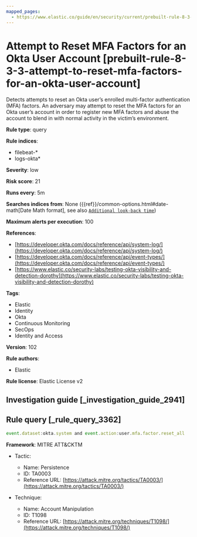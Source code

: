 ```yaml
---
mapped_pages:
  - https://www.elastic.co/guide/en/security/current/prebuilt-rule-8-3-3-attempt-to-reset-mfa-factors-for-an-okta-user-account.html
---
```


# Attempt to Reset MFA Factors for an Okta User Account [prebuilt-rule-8-3-3-attempt-to-reset-mfa-factors-for-an-okta-user-account]

Detects attempts to reset an Okta user’s enrolled multi-factor authentication (MFA) factors. An adversary may attempt to reset the MFA factors for an Okta user’s account in order to register new MFA factors and abuse the account to blend in with normal activity in the victim’s environment.

**Rule type**: query

**Rule indices**:

* filebeat-*
* logs-okta*

**Severity**: low

**Risk score**: 21

**Runs every**: 5m

**Searches indices from**: None ({{ref}}/common-options.html#date-math[Date Math format], see also [`Additional look-back time`](docs-content://solutions/security/detect-and-alert/create-detection-rule.md#rule-schedule))

**Maximum alerts per execution**: 100

**References**:

* [https://developer.okta.com/docs/reference/api/system-log/](https://developer.okta.com/docs/reference/api/system-log/)
* [https://developer.okta.com/docs/reference/api/event-types/](https://developer.okta.com/docs/reference/api/event-types/)
* [https://www.elastic.co/security-labs/testing-okta-visibility-and-detection-dorothy](https://www.elastic.co/security-labs/testing-okta-visibility-and-detection-dorothy)

**Tags**:

* Elastic
* Identity
* Okta
* Continuous Monitoring
* SecOps
* Identity and Access

**Version**: 102

**Rule authors**:

* Elastic

**Rule license**: Elastic License v2

## Investigation guide [_investigation_guide_2941]



## Rule query [_rule_query_3362]

```js
event.dataset:okta.system and event.action:user.mfa.factor.reset_all
```

**Framework**: MITRE ATT&CKTM

* Tactic:

    * Name: Persistence
    * ID: TA0003
    * Reference URL: [https://attack.mitre.org/tactics/TA0003/](https://attack.mitre.org/tactics/TA0003/)

* Technique:

    * Name: Account Manipulation
    * ID: T1098
    * Reference URL: [https://attack.mitre.org/techniques/T1098/](https://attack.mitre.org/techniques/T1098/)



